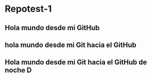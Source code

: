 # Repotest-1
## Hola mundo desde mi GitHub
## hola mundo desde mi Git hacia el GitHub
## Hola mundo desde mi Git hacia el GitHub de noche D
